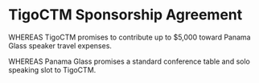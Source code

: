 # TigoCTM Sponsorship Agreement

WHEREAS TigoCTM promises to contribute up to $5,000 toward Panama Glass speaker travel expenses.

WHEREAS Panama Glass promises a standard conference table and solo speaking slot to TigoCTM.
